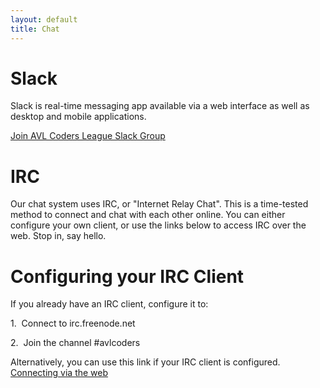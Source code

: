 ```yaml
---
layout: default
title: Chat
---
```


# Slack

Slack is real-time messaging app available via a web interface as well as desktop and mobile applications.

[Join AVL Coders League Slack Group](https://slack.avlcoders.org)

# IRC

Our chat system uses IRC, or "Internet Relay Chat". This is a time-tested method to connect and chat with each other online. You can either configure your own client, or use the links below to access IRC over the web. Stop in, say hello.

# Configuring your IRC Client

If you already have an IRC client, configure it to:

1.&nbsp; Connect to irc.freenode.net

2.&nbsp; Join the channel #avlcoders

Alternatively, you can use this link if your IRC client is configured.
[Connecting via the web](http://webchat.freenode.net/?channels=avlcoders&uio=d4)
